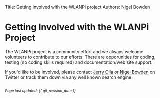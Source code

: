 Title: Getting involved with the WLANPi project
Authors: Nigel Bowden

# Getting Involved with the WLANPi Project

The WLANPi project is a community effort and we always welcome volunteers to contribute to our efforts. There are opporunities for coding, testing (no coding skills required) and documentation/web site support.

If you'd like to be involved, please contact [Jerry Olla][jerry_twitter] or [Nigel Bowden][nigel_twitter] on Twitter or track them down via any well known search engine.

<!-- link list -->
[nigel_twitter]: [https://twitter.com/wifinigel]
[jerry_twitter]: [https://twitter.com/jolla]


<small><br><i>Page last updated: {{ git_revision_date }} </i></small>